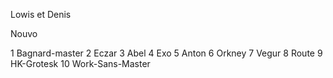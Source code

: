 Lowis et Denis

Nouvo

1 Bagnard-master
2 Eczar
3 Abel
4 Exo
5 Anton
6 Orkney
7 Vegur
8 Route
9 HK-Grotesk
10 Work-Sans-Master